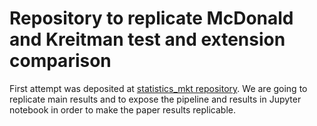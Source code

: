 # Repository to replicate McDonald and Kreitman test and extension comparison
First attempt was deposited at [statistics_mkt repository](https://github.com/marta-coronado/statistics_mkt). We are going to replicate main results and to expose the pipeline and results in Jupyter notebook in order to make the paper results replicable.
